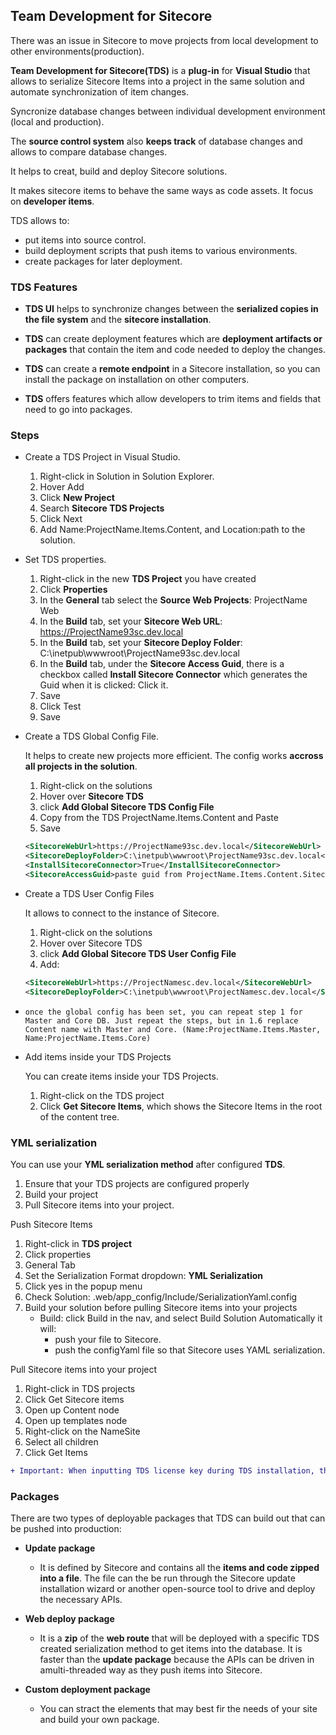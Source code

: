 ## Team Development for Sitecore

There was an issue in Sitecore to move projects from local development to other environments(production).

**Team Development for Sitecore(TDS)** is a **plug-in** for **Visual Studio** that allows to serialize Sitecore Items into a project in the same solution and automate synchronization of item changes.

Syncronize database changes between individual development environment (local and production).

The **source control system** also **keeps track** of database changes and allows to compare database changes.

It helps to creat, build and deploy Sitecore solutions.

It makes sitecore items to behave the same ways as code assets. It focus on **developer items**.

TDS allows to:

- put items into source control.
- build deployment scripts that push items to various environments.
- create packages for later deployment.

### TDS Features

- **TDS UI** helps to synchronize changes between the **serialized copies in the file system** and the **sitecore installation**.

- **TDS** can create deployment features which are **deployment artifacts or packages** that contain the item and code needed to deploy the changes.

- **TDS** can create a **remote endpoint** in a Sitecore installation, so you can install the package on installation on other computers.

- **TDS** offers features which allow developers to trim items and fields that need to go into packages.

### Steps

- Create a TDS Project in Visual Studio.

    1. Right-click in Solution in Solution Explorer.
    2. Hover Add
    3. Click **New Project**
    4. Search **Sitecore TDS Projects**
    5. Click Next
    6. Add Name:ProjectName.Items.Content, and Location:path to the solution.

- Set TDS properties.

    1. Right-click in the new **TDS Project** you have created
    2. Click **Properties**
    3. In the **General** tab select the **Source Web Projects**: ProjectName Web
    4. In the **Build** tab, set your **Sitecore Web URL**: https://ProjectName93sc.dev.local
    5. In the **Build** tab, set your **Sitecore Deploy Folder**: C:\inetpub\wwwroot\ProjectName93sc.dev.local
    6. In the **Build** tab, under the **Sitecore Access Guid**, there is a checkbox called **Install Sitecore Connector** which generates the Guid when it is clicked: Click it.
    7. Save
    8. Click Test
    9. Save

- Create a TDS Global Config File.

    It helps to create new projects more efficient.
    The config works **accross all projects in the solution**.

    1. Right-click on the solutions
    2. Hover over **Sitecore TDS**
    3. click **Add Global Sitecore TDS Config File**
    4. Copy from the TDS ProjectName.Items.Content and Paste
    5. Save

    ```xml
    <SitecoreWebUrl>https://ProjectName93sc.dev.local</SitecoreWebUrl>
    <SitecoreDeployFolder>C:\inetpub\wwwroot\ProjectName93sc.dev.local</SitecoreDeployFolder>
    <InstallSitecoreConnector>True</InstallSitecoreConnector>
    <SitecoreAccessGuid>paste guid from ProjectName.Items.Content.SitecoreAccessGuid</SitecoreAccessGuid>
    ```

- Create a TDS User Config Files

    It allows to connect to the instance of Sitecore.

    1. Right-click on the solutions
    2. Hover over Sitecore TDS
    3. click **Add Global Sitecore TDS User Config File**
    4. Add:

    ```xml
    <SitecoreWebUrl>https://ProjectNamesc.dev.local</SitecoreWebUrl>
    <SitecoreDeployFolder>C:\inetpub\wwwroot\ProjectNamesc.dev.local</SitecoreDeployFolder>
    ```

- `once the global config has been set, you can repeat step 1 for Master and Core DB. Just repeat the steps, but in 1.6 replace Content name with Master and Core. (Name:ProjectName.Items.Master, Name:ProjectName.Items.Core)`

- Add items inside your TDS Projects

    You can create items inside your TDS Projects.

    1. Right-click on the TDS project 
    2. Click **Get Sitecore Items**, which shows the Sitecore Items in the root of the content tree.

### YML serialization

You can use your **YML serialization method** after configured **TDS**.

1. Ensure that your TDS projects are configured properly
2. Build your project
3. Pull Sitecore items into your project.

Push Sitecore Items

1. Right-click in **TDS project**
2. Click properties
3. General Tab
4. Set the Serialization Format dropdown: **YML Serialization**
5. Click yes in the popup menu
6. Check Solution: .web/app_config/Include/SerializationYaml.config
7. Build your solution before pulling Sitecore items into your projects
    - Build: click Build in the nav, and select Build Solution
        Automatically it will:
        - push your file to Sitecore.
        - push the configYaml file so that Sitecore uses YAML serialization.

Pull Sitecore items into your project

1. Right-click in TDS projects
2. Click Get Sitecore items
3. Open up Content node
4. Open up templates node
5. Right-click on the NameSite
6. Select all children
7. Click Get Items

```diff
+ Important: When inputting TDS license key during TDS installation, the Company Name and license key are case sentive.
```

### Packages

There are two types of deployable packages that TDS can build out that can be pushed into production:

- **Update package**
    - It is defined by Sitecore and contains all the **items and code zipped into a file**. The file can the be run through the Sitecore update installation wizard or another open-source tool to drive and deploy the necessary APIs.

- **Web deploy package**
    - It is a **zip** of the **web route** that will be deployed with a specific TDS created serialization method to get items into the database. It is faster than the **update package** because the APIs can be driven in amulti-threaded way as they push items into Sitecore.

- **Custom deployment package**
    - You can stract the elements that may best fir the needs of your site and build your own package.